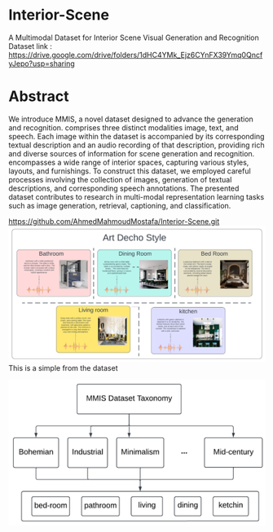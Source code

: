 # Interior-Scene
A Multimodal Dataset for Interior Scene Visual Generation and Recognition
Dataset link :  https://drive.google.com/drive/folders/1dHC4YMk_Ejz6CYnFX39Ymq0QncfyJepo?usp=sharing
# Abstract 
We introduce MMIS, a novel dataset designed to advance the generation and recognition. comprises three distinct modalities image, text, and speech. Each image within the dataset is accompanied by its corresponding textual description and an audio recording of that description, providing rich and diverse sources of information for scene generation and recognition. encompasses a wide range of interior spaces, capturing various styles, layouts, and furnishings. To construct this dataset, we employed careful processes involving the collection of images, generation of textual descriptions, and corresponding speech annotations. The presented dataset contributes to research in multi-modal representation learning tasks such as image generation, retrieval, captioning, and classification.

https://github.com/AhmedMahmoudMostafa/Interior-Scene.git
![Alt Text](https://github.com/AhmedMahmoudMostafa/Interior-Scene/raw/main/Blank%20diagram%20(6).png)
This is a simple from the dataset 


![Alt Text](https://github.com/AhmedMahmoudMostafa/Interior-Scene/raw/main/taxonomy3.png)
